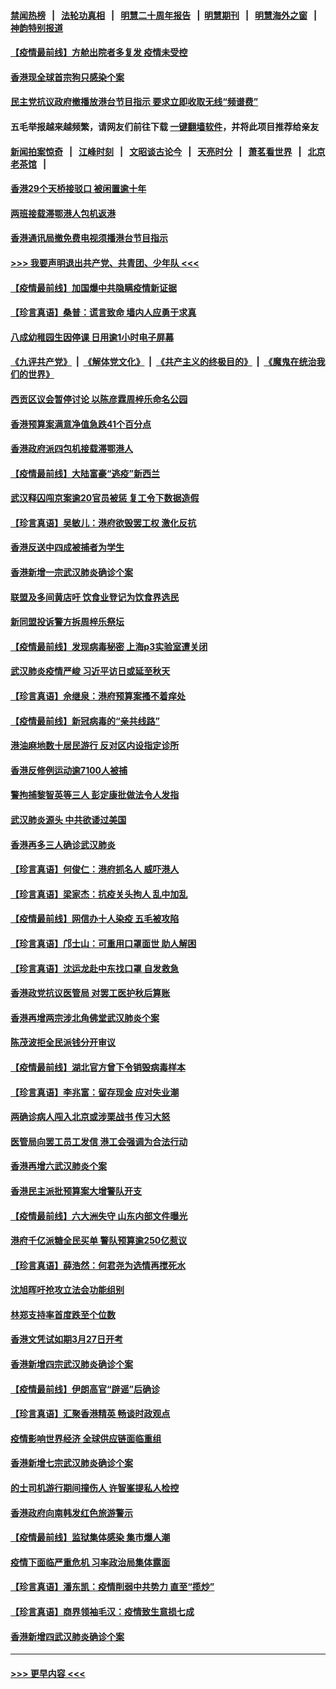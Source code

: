 #### [禁闻热榜](热点新闻.md?=0)  &nbsp;&nbsp;|&nbsp;&nbsp; [法轮功真相](https://github.com/gfw-breaker/truth/blob/master/README.md?=0) &nbsp;&nbsp;|&nbsp;&nbsp; [明慧二十周年报告](https://github.com/gfw-breaker/mh-reports/blob/master/README.md?=0) &nbsp;&nbsp;|&nbsp;&nbsp;[明慧期刊](https://github.com/gfw-breaker/mh-qikan) &nbsp;&nbsp;|&nbsp;&nbsp; [明慧海外之窗](https://github.com/gfw-breaker/mh-news/blob/master/README.md?=0) &nbsp;&nbsp;|&nbsp;&nbsp; [神韵特别报道](https://github.com/gfw-breaker/mh-news/blob/master/shenyun.md?=0)
#### [【疫情最前线】方舱出院者多复发 疫情未受控](../pages/nsc415/n11918637.md?t=03062132) 
#### [香港现全球首宗狗只感染个案](../pages/nsc415/n11918710.md?t=03062132) 
#### [民主党抗议政府撤播放港台节目指示 要求立即收取无线“频谱费”](../pages/nsc415/n11918681.md?t=03062132) 
#### 五毛举报越来越频繁，请网友们前往下载 [一键翻墙软件](https://github.com/gfw-breaker/ssr-accounts)，并将此项目推荐给亲友
#### [新闻拍案惊奇](https://github.com/gfw-breaker/banned-news/blob/master/pages/link4.md) &nbsp;&nbsp;|&nbsp;&nbsp; [江峰时刻](https://github.com/gfw-breaker/banned-news/blob/master/pages/link4.md) &nbsp;&nbsp;|&nbsp;&nbsp; [文昭谈古论今](https://github.com/gfw-breaker/banned-news/blob/master/pages/link4.md) &nbsp;&nbsp;|&nbsp;&nbsp; [天亮时分](https://github.com/gfw-breaker/banned-news/blob/master/pages/link4.md) &nbsp;&nbsp;|&nbsp;&nbsp; [萧茗看世界](https://github.com/gfw-breaker/banned-news/blob/master/pages/link4.md) &nbsp;&nbsp;|&nbsp;&nbsp; [北京老茶馆](https://github.com/gfw-breaker/banned-news/blob/master/pages/link4.md) &nbsp;&nbsp;|&nbsp;&nbsp; 
#### [香港29个天桥接驳口 被闲置逾十年](../pages/nsc415/n11918654.md?t=03062132) 
#### [两班接载滞鄂港人包机返港](../pages/nsc415/n11915855.md?t=03062132) 
#### [香港通讯局撤免费电视须播港台节目指示](../pages/nsc415/n11915831.md?t=03062132) 
#### [>>> 我要声明退出共产党、共青团、少年队 <<<](https://github.com/begood0513/goodnews/blob/master/quit/letter.md) 
#### [【疫情最前线】加国爆中共隐瞒疫情新证据](../pages/nsc415/n11915482.md?t=03062132) 
#### [【珍言真语】桑普：谎言致命 墙内人应勇于求真](../pages/nsc415/n11915169.md?t=03062132) 
#### [八成幼稚园生因停课 日用逾1小时电子屏幕](../pages/nsc415/n11913263.md?t=03062132) 
#### [《九评共产党》](https://github.com/begood0513/9ping.md/blob/master/README.md) &nbsp;|&nbsp; [《解体党文化》](../../../../jtdwh.md/blob/master/README.md)  &nbsp;|&nbsp; [《共产主义的终极目的》](../../../../gczydzjmd.md/blob/master/README.md) &nbsp;|&nbsp; [《魔鬼在统治我们的世界》](../../../../mgztzwmdsj.md/blob/master/README.md) 
#### [西贡区议会暂停讨论 以陈彦霖周梓乐命名公园](../pages/nsc415/n11913248.md?t=03062132) 
#### [香港预算案满意净值急跌41个百分点](../pages/nsc415/n11913236.md?t=03062132) 
#### [香港政府派四包机接载滞鄂港人](../pages/nsc415/n11913211.md?t=03062132) 
#### [【疫情最前线】大陆富豪“逃疫”新西兰](../pages/nsc415/n11913160.md?t=03062132) 
#### [武汉释囚闯京案逾20官员被惩 复工令下数据造假](../pages/nsc415/n11912743.md?t=03062132) 
#### [【珍言真语】吴敏儿：港府欲毁罢工权 激化反抗](../pages/nsc415/n11912457.md?t=03062132) 
#### [香港反送中四成被捕者为学生](../pages/nsc415/n11910730.md?t=03062132) 
#### [香港新增一宗武汉肺炎确诊个案](../pages/nsc415/n11910724.md?t=03062132) 
#### [联盟及多间黄店吁 饮食业登记为饮食界选民](../pages/nsc415/n11910718.md?t=03062132) 
#### [新同盟投诉警方拆周梓乐祭坛](../pages/nsc415/n11910707.md?t=03062132) 
#### [【疫情最前线】发现病毒秘密 上海p3实验室遭关闭](../pages/nsc415/n11910640.md?t=03062132) 
#### [武汉肺炎疫情严峻 习近平访日或延至秋天](../pages/nsc415/n11910570.md?t=03062132) 
#### [【珍言真语】佘继泉：港府预算案搔不着痒处](../pages/nsc415/n11910011.md?t=03062132) 
#### [【疫情最前线】新冠病毒的“亲共线路”](../pages/nsc415/n11907734.md?t=03062132) 
#### [港油麻地数十居民游行 反对区内设指定诊所](../pages/nsc415/n11907900.md?t=03062132) 
#### [香港反修例运动逾7100人被捕](../pages/nsc415/n11907922.md?t=03062132) 
#### [警拘捕黎智英等三人 彭定康批做法令人发指](../pages/nsc415/n11907905.md?t=03062132) 
#### [武汉肺炎源头 中共欲诿过美国](../pages/nsc415/n11907665.md?t=03062132) 
#### [香港再多三人确诊武汉肺炎](../pages/nsc415/n11907846.md?t=03062132) 
#### [【珍言真语】何俊仁：港府抓名人 威吓港人](../pages/nsc415/n11907561.md?t=03062132) 
#### [【珍言真语】梁家杰：抗疫关头拘人 乱中加乱](../pages/nsc415/n11907444.md?t=03062132) 
#### [【疫情最前线】网信办十人染疫 五毛被攻陷](../pages/nsc415/n11903757.md?t=03062132) 
#### [【珍言真语】邝士山：可重用口罩面世 助人解困](../pages/nsc415/n11903875.md?t=03062132) 
#### [【珍言真语】沈运龙赴中东找口罩 自发救急](../pages/nsc415/n11903291.md?t=03062132) 
#### [香港政党抗议医管局 对罢工医护秋后算账](../pages/nsc415/n11901746.md?t=03062132) 
#### [香港再增两宗涉北角佛堂武汉肺炎个案](../pages/nsc415/n11901737.md?t=03062132) 
#### [陈茂波拒全民派钱分开审议](../pages/nsc415/n11901672.md?t=03062132) 
#### [【疫情最前线】湖北官方曾下令销毁病毒样本](../pages/nsc415/n11901518.md?t=03062132) 
#### [【珍言真语】李兆富：留存现金 应对失业潮](../pages/nsc415/n11901448.md?t=03062132) 
#### [两确诊病人闯入北京或涉栗战书 传习大怒](../pages/nsc415/n11901180.md?t=03062132) 
#### [医管局向罢工员工发信 港工会强调为合法行动](../pages/nsc415/n11898870.md?t=03062132) 
#### [香港再增六武汉肺炎个案](../pages/nsc415/n11898843.md?t=03062132) 
#### [香港民主派批预算案大增警队开支](../pages/nsc415/n11898813.md?t=03062132) 
#### [【疫情最前线】六大洲失守 山东内部文件曝光](../pages/nsc415/n11898455.md?t=03062132) 
#### [港府千亿派糖全民买单 警队预算逾250亿惹议](../pages/nsc415/n11898608.md?t=03062132) 
#### [【珍言真语】薛浩然：何君尧为选情再搅死水](../pages/nsc415/n11898269.md?t=03062132) 
#### [沈旭晖吁抢攻立法会功能组别](../pages/nsc415/n11896084.md?t=03062132) 
#### [林郑支持率首度跌至个位数](../pages/nsc415/n11896058.md?t=03062132) 
#### [香港文凭试如期3月27日开考](../pages/nsc415/n11896055.md?t=03062132) 
#### [香港新增四宗武汉肺炎确诊个案](../pages/nsc415/n11896040.md?t=03062132) 
#### [【疫情最前线】伊朗高官“辟谣”后确诊](../pages/nsc415/n11895902.md?t=03062132) 
#### [【珍言真语】汇聚香港精英 畅谈时政观点](../pages/nsc415/n11895733.md?t=03062132) 
#### [疫情影响世界经济 全球供应链面临重组](../pages/nsc415/n11895634.md?t=03062132) 
#### [香港新增七宗武汉肺炎确诊个案](../pages/nsc415/n11893498.md?t=03062132) 
#### [的士司机游行期间撞伤人 许智峯提私人检控](../pages/nsc415/n11893483.md?t=03062132) 
#### [香港政府向南韩发红色旅游警示](../pages/nsc415/n11893398.md?t=03062132) 
#### [【疫情最前线】监狱集体感染 集市爆人潮](../pages/nsc415/n11893181.md?t=03062132) 
#### [疫情下面临严重危机  习率政治局集体露面](../pages/nsc415/n11893305.md?t=03062132) 
#### [【珍言真语】潘东凯：疫情削弱中共势力 直至“揽炒”](../pages/nsc415/n11892866.md?t=03062132) 
#### [【珍言真语】商界领袖毛汉：疫情致生意损七成](../pages/nsc415/n11890348.md?t=03062132) 
#### [香港新增四武汉肺炎确诊个案](../pages/nsc415/n11890610.md?t=03062132) 

----
#### [ >>> 更早内容 <<< ](../indexes/nsc415-earlier.md)
